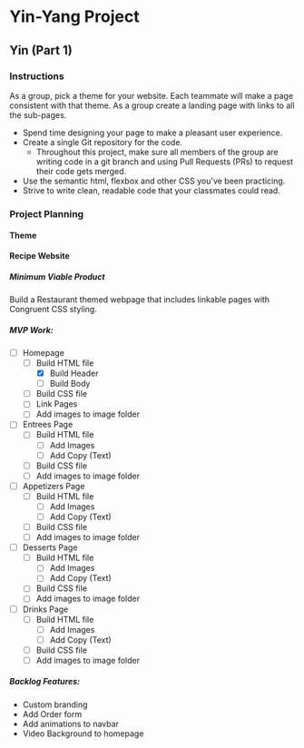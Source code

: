 # Yin-Yang Project

## Yin (Part 1)

### Instructions

As a group, pick a theme for your website. Each teammate will make a page consistent with that theme. As a group create a landing page with links to all the sub-pages.

* Spend time designing your page to make a pleasant user experience.
* Create a single Git repository for the code.
  * Throughout this project, make sure all members of the group are writing code in a git branch and using Pull Requests (PRs) to request their code gets merged.
* Use the semantic html, flexbox and other CSS you've been practicing.
* Strive to write clean, readable code that your classmates could read.

### Project Planning

#### Theme

**Recipe Website**

##### Minimum Viable Product


Build a Restaurant themed webpage that includes linkable pages with Congruent CSS styling. 


##### MVP Work:

* [ ] Homepage
  * [ ] Build HTML file
    * [X] Build Header
    * [ ] Build Body
  * [ ] Build CSS file
  * [ ] Link Pages
  * [ ] Add images to image folder
* [ ] Entrees Page
  * [ ] Build HTML file
    * [ ] Add Images
    * [ ] Add Copy (Text)
  * [ ] Build CSS file
  * [ ] Add images to image folder
* [ ] Appetizers Page
  * [ ] Build HTML file
    * [ ] Add Images
    * [ ] Add Copy (Text)
  * [ ] Build CSS file
  * [ ] Add images to image folder
* [ ] Desserts Page
  * [ ] Build HTML file
    * [ ] Add Images
    * [ ] Add Copy (Text)
  * [ ] Build CSS file
  * [ ] Add images to image folder
* [ ] Drinks Page
  * [ ] Build HTML file
    * [ ] Add Images
    * [ ] Add Copy (Text)
  * [ ] Build CSS file
  * [ ] Add images to image folder

##### Backlog Features:

* Custom branding
* Add Order form
* Add animations to navbar
* Video Background to homepage
